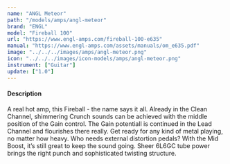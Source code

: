 ```yaml
---
name: "ANGL Meteor"
path: "/models/amps/angl-meteor"
brand: "ENGL"
model: "Fireball 100"
url: "https://www.engl-amps.com/fireball-100-e635"
manual: "https://www.engl-amps.com/assets/manuals/om_e635.pdf"
image: "../../../images/amps/angl-meteor.png"
icon: "../../../images/icon-models/amps/angl-meteor.png"
instrument: ["Guitar"]
update: ["1.0"]
---
```

#### Description
A real hot amp, this Fireball - the name says it all. Already in the Clean Channel, shimmering Crunch sounds can be achieved with the middle position of the Gain control. The Gain potentiall is continued in the Lead Channel and flourishes there really. Get ready for any kind of metal playing, no matter how heavy. Who needs external distortion pedals? With the Mid Boost, it’s still great to keep the sound going. Sheer 6L6GC tube power brings the right punch and sophisticated twisting structure.
